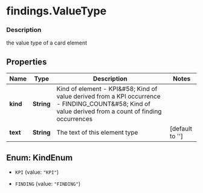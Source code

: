 # findings.ValueType

### Description

the value type of a card element

## Properties
Name | Type | Description | Notes
------------ | ------------- | ------------- | -------------
**kind** | **String** | Kind of element - KPI&amp;#58; Kind of value derived from a KPI occurrence - FINDING_COUNT&amp;#58; Kind of value derived from a count of finding occurrences | 
**text** | **String** | The text of this element type | [default to &#39;&#39;]


<a name="KindEnum"></a>
## Enum: KindEnum


* `KPI` (value: `"KPI"`)

* `FINDING` (value: `"FINDING"`)



